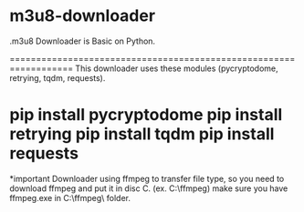 # m3u8-downloader

.m3u8 Downloader is Basic on Python.

==================================================================
This downloader uses these modules (pycryptodome, retrying, tqdm, requests).

pip install pycryptodome
pip install retrying
pip install tqdm
pip install requests
==================================================================

*important
Downloader using ffmpeg to transfer file type,
so you need to download ffmpeg and put it in disc C. (ex. C:\ffmpeg)
make sure you have ffmpeg.exe in C:\ffmpeg\ folder.
